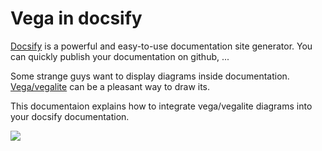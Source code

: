 # Vega in docsify

[Docsify](https://docsify.js.org/) is a powerful and easy-to-use documentation site generator. You can quickly publish your documentation on github, ...

Some strange guys want to display diagrams inside documentation. [Vega/vegalite](https://vega.github.io/) can be a pleasant way to draw its.

This documentaion explains how to integrate vega/vegalite diagrams into your docsify documentation.

![](http://vda-lab.github.io/assets/vega-lite.png)

